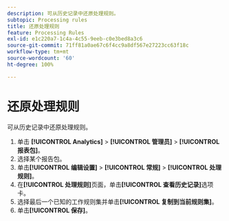 ```yaml
---
description: 可从历史记录中还原处理规则。
subtopic: Processing rules
title: 还原处理规则
feature: Processing Rules
exl-id: e1c220a7-1c4a-4c55-9eeb-c0e3bed8a3c6
source-git-commit: 71ff81a0ae67c6f4cc9a8df567e27223cc63f18c
workflow-type: tm+mt
source-wordcount: '60'
ht-degree: 100%

---
```


# 还原处理规则

可从历史记录中还原处理规则。

1. 单击 **[!UICONTROL Analytics]** > **[!UICONTROL 管理员]** > **[!UICONTROL 报表包]**。
1. 选择某个报告包。
1. 单击&#x200B;**[!UICONTROL 编辑设置]** > **[!UICONTROL 常规]** > **[!UICONTROL 处理规则]**。
1. 在&#x200B;**[!UICONTROL 处理规则]**&#x200B;页面，单击&#x200B;**[!UICONTROL 查看历史记录]**&#x200B;选项卡。
1. 选择最后一个已知的工作规则集并单击&#x200B;**[!UICONTROL 复制到当前规则集]**。
1. 单击&#x200B;**[!UICONTROL 保存]**。
